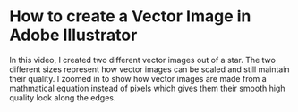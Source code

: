 # How to create a Vector Image in Adobe Illustrator 

In this video, I created two different vector images out of a star. The two different sizes represent how vector images can be scaled and still maintain their quality. I zoomed in to show how vector images are made from a mathmatical equation instead of pixels which gives them their smooth high quality look along the edges. 




